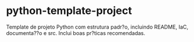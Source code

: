 # python-template-project
Template de projeto Python com estrutura padr?o, incluindo README, IaC, documenta??o e src. Inclui boas pr?ticas recomendadas.
